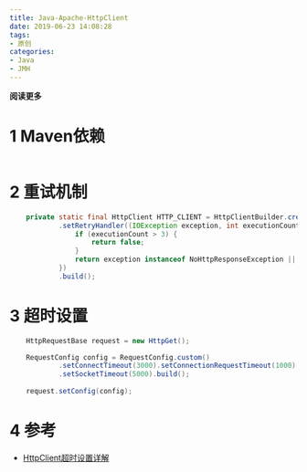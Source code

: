 ```yaml
---
title: Java-Apache-HttpClient
date: 2019-06-23 14:08:28
tags: 
- 原创
categories: 
- Java
- JMH
---
```


__阅读更多__

<!--more-->

# 1 Maven依赖

```xml
```

# 2 重试机制

```Java
    private static final HttpClient HTTP_CLIENT = HttpClientBuilder.create()
            .setRetryHandler((IOException exception, int executionCount, HttpContext context) -> {
                if (executionCount > 3) {
                    return false;
                }
                return exception instanceof NoHttpResponseException || exception instanceof ConnectTimeoutException;
            })
            .build();

```

# 3 超时设置

```Java
    HttpRequestBase request = new HttpGet();

    RequestConfig config = RequestConfig.custom()
            .setConnectTimeout(3000).setConnectionRequestTimeout(1000)
            .setSocketTimeout(5000).build();
    
    request.setConfig(config);
```

# 4 参考

* [HttpClient超时设置详解](https://blog.csdn.net/u011191463/article/details/78664896)
